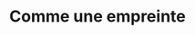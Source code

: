 ---
title: "Comme une empreinte"
url: /saint-julien-en-genevois/comme-une-empreinte/
shop: chaussures
---